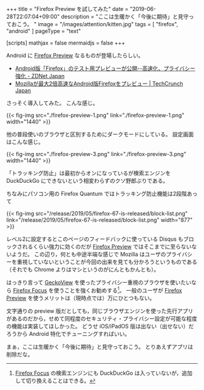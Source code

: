 +++
title = "Firefox Preview を試してみた"
date =  "2019-06-28T22:07:04+09:00"
description = "ここは生暖かく「今後に期待」と見守っておこう。 "
image = "/images/attention/kitten.jpg"
tags = [ "firefox", "android" ]
pageType = "text"

[scripts]
  mathjax = false
  mermaidjs = false
+++

Android に [Firefox Preview] なるものが登場したらしい。

- [Android版「Firefox」のテスト用プレビューが公開--高速化、プライバシー強化 - ZDNet Japan](https://japan.zdnet.com/article/35139189/)
- [Mozillaが最大2倍高速なAndroid版Firefoxをプレビュー  |  TechCrunch Japan](https://jp.techcrunch.com/2019/06/28/2019-06-27-mozilla-previews-a-redesigned-and-faster-firefox-for-android/)

さっそく導入してみた。
こんな感じ。

{{< fig-img src="./firefox-preview-1.png" link="./firefox-preview-1.png" width="1440" >}}

他の普段使いのブラウザと区別するためにダークモードにしている。
設定画面はこんな感じ。

{{< fig-img src="./firefox-preview-3.png" link="./firefox-preview-3.png" width="1440" >}}

「トラッキング防止」は最初からオンになっているが検索エンジンを DuckDuckGo にできないという相変わらずのクソ野郎ぶりである。

ちなみにパソコン用の Firefox Quantum ではトラッキング防止機能は2段階あって

{{< fig-img src="/release/2019/05/firefox-67-is-released/block-list.png" link="/release/2019/05/firefox-67-is-released/block-list.png" width="877" >}}

レベル2に設定するとこのページのフィードバックに使っている Disqus もブロックされるくらい強力に効くのだが [Firefox Preview] ではそこまでに至らないないようだ。
この辺り，何とも中途半端な感じで Mozilla はユーザのプライバシーを重視していないということが今回の出来を見ても分かろうというものである（それでも Chrome よりはマシというのがにんともかんとも）。

はっきり言って [GeckoView] を使ったプライバシー重視のブラウザを使いたいなら [Firefox Focus] を使うことを強くお勧めする[^ddg1]。
一般のユーザが [Firefox Preview] を使うメリットは（現時点では）万にひとつもない。

文字通りの preview 版だとしても，同じブラウザエンジンを使った先行アプリがあるのだから，せめて同程度のセキュリティ・プライバシー設定が可能な程度の機能は実装してほしかった。
どうせ iOS/iPadOS 版は出ない（出せない）だろうから Android 特化でチューニングすればいい。

[^ddg1]: [Firefox Focus] の検索エンジンにも DuckDuckGo は入っていないが，追加して切り換えることはできる。

まぁ，ここは生暖かく「今後に期待」と見守っておこう。
とりあえずアプリは削除だな。

[Firefox Preview]: https://play.google.com/store/apps/details?id=org.mozilla.fenix "Firefox Preview - Google Play"
[GeckoView]: https://wiki.mozilla.org/Mobile/GeckoView "Mobile/GeckoView - MozillaWiki"
[Firefox Focus]: https://play.google.com/store/apps/details?id=org.mozilla.focus
